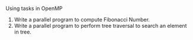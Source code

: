 Using tasks in OpenMP

1. Write a parallel program to compute Fibonacci Number.
2. Write a parallel program to perform tree traversal to search an element in tree. 
